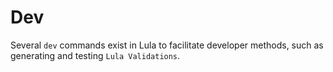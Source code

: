 # Dev

Several `dev` commands exist in Lula to facilitate developer methods, such as generating and testing `Lula Validations`.